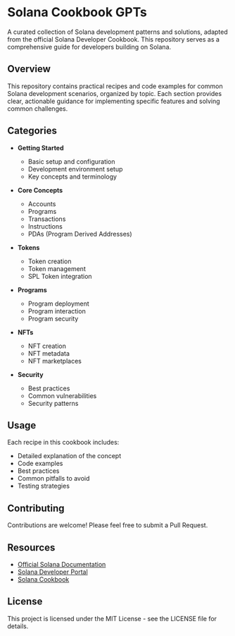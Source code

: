 # Solana Cookbook GPTs

A curated collection of Solana development patterns and solutions, adapted from the official Solana Developer Cookbook. This repository serves as a comprehensive guide for developers building on Solana.

## Overview

This repository contains practical recipes and code examples for common Solana development scenarios, organized by topic. Each section provides clear, actionable guidance for implementing specific features and solving common challenges.

## Categories

- **Getting Started**
  - Basic setup and configuration
  - Development environment setup
  - Key concepts and terminology

- **Core Concepts**
  - Accounts
  - Programs
  - Transactions
  - Instructions
  - PDAs (Program Derived Addresses)

- **Tokens**
  - Token creation
  - Token management
  - SPL Token integration

- **Programs**
  - Program deployment
  - Program interaction
  - Program security

- **NFTs**
  - NFT creation
  - NFT metadata
  - NFT marketplaces

- **Security**
  - Best practices
  - Common vulnerabilities
  - Security patterns

## Usage

Each recipe in this cookbook includes:
- Detailed explanation of the concept
- Code examples
- Best practices
- Common pitfalls to avoid
- Testing strategies

## Contributing

Contributions are welcome! Please feel free to submit a Pull Request.

## Resources

- [Official Solana Documentation](https://docs.solana.com)
- [Solana Developer Portal](https://solana.com/developers)
- [Solana Cookbook](https://solanacookbook.com)

## License

This project is licensed under the MIT License - see the LICENSE file for details.
